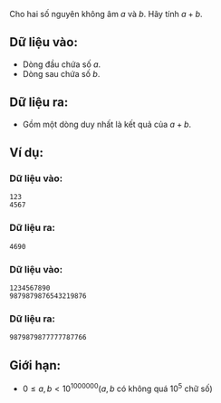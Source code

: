 Cho hai số nguyên không âm $a$ và $b$. Hãy tính $a + b$.

## Dữ liệu vào:
- Dòng đầu chứa số $a$.
- Dòng sau chứa số $b$.

## Dữ liệu ra:
- Gồm một dòng duy nhất là kết quả của $a + b$.

## Ví dụ:
### Dữ liệu vào:
```
123
4567
```

### Dữ liệu ra:
```
4690
```

### Dữ liệu vào:
```
1234567890
9879879876543219876
```

### Dữ liệu ra:
```
9879879877777787766
```

## Giới hạn:
- $0 ≤ a, b < 10^{1000000} (a, b\text{ có không quá }10^5\text{ chữ số})$